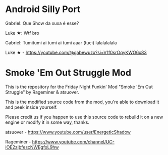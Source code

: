 # Android Silly Port

Gabriel: Que Show da xuxa é esse?

Luke ★: Wtf bro

Gabriel: Tumitumi ai tumi ai tumi aaar (tuei) lalalalalala


Luke ★ - https://youtube.com/@gabewuzx?si=V1f0srOqyKWO6x83

# Smoke 'Em Out Struggle Mod

This is the repository for the Friday Night Funkin' Mod "Smoke 'Em Out Struggle" by Rageminer & atsuover.

This is the modified source code from the mod, you're able to download it and peek inside yourself.

Please credit us if you happen to use this source code to rebuild it on a new engine or modify it in some way, thanks.

atsuover - https://www.youtube.com/user/EnergeticShadow

Rageminer - https://www.youtube.com/channel/UC-iOE2zjbfescNWEgfxL9hw
